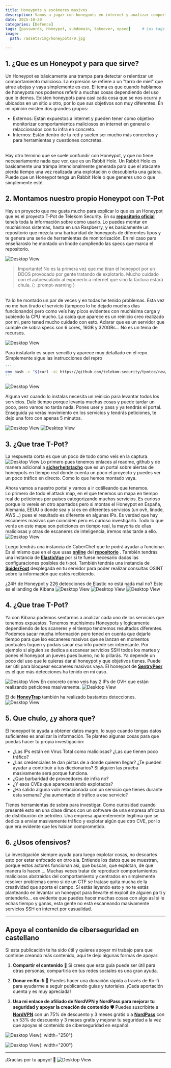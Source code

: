 ```yaml
---
title: Honeypots y escáneres masivos
description: Vamos a jugar con honeypots en internet y analizar comportamientos maliciosos
date: 2025-10-20
categories: [Defence]
tags: [passwords, Honeypot, subdomain, takeover, opsec]     # Los tags deben estar siempre en minúsculas.
image:
  path: /assets/img/honeypots/0.jpg

---
```



## 1. ¿Que es un Honeypot y para que sirve?
Un Honeypot es básicamente una trampa para detectar o relentizar un comportamiento malicioso. La expresión se refiere a un "tarro de miel" que atrae abejas y vaya simplemente es eso. El tema es que cuando hablamos de honeypots nos podemos referir a muchas cosas dependiendo del uso que le demos. Existen honeypots para casi cada cosa que se nos ocurra y ubicados en un sitio u otro, por lo que sus objetivos son muy diferentes. En mi opinión existen dos grandes grupos:
- Externos: Están expuestos a internet y pueden tener como objetivo monitorizar comportamientos maliciosos en internet en general o relaccionados con tu infra en concreto.
- Internos: Están dentro de tu red y suelen ser mucho más concretos y para herramientas y cuestiones concretas.

<br>
Hay otro termino que se suele confundir con Honeypot, y que no tiene necesariamente nada que ver, que es un Rabbit Hole. Un Rabbit Hole es basicamente una trámpa intencionalmente generada para que el atacante pierda tiempo una vez realizada una explotación o descubierta una gatera. Puede que un Honeypot tenga un Rabbit Hole o que generes uno o que simplemente esté.

## 2. Montamos nuestro propio Honeypot con T-Pot
Hay un proyecto que me gusta mucho para explicar lo que es un Honeypot que es el proyecto T-Pot de Telekom Security. En su [**repositorio oficial**](https://github.com/telekom-security/tpotce) teneís toda la información sobre como usarlo. Lo puedes montar en muchisimos sistemas, hasta en una Raspberry, y es basicamente un repositorio que mezcla una barbaridad de  honeypots de diferentes tipos y te genera una serie de herramientas de monitorización. En mi caso para enseñaroslo he montado un linode cumpliendo las specs que marca el repositorio. <br>

![Desktop View](/assets/img/honeypots/tpot.png)

> Importante! No es la primera vez que me tiran el honeypot por un DDOS provocado por gente tratando de explotarlo. Mucho cuidado con el autoescalado al exponerlo a internet que sino la factura estará chula.
{: .prompt-warning }

<br>
Ya lo he montado un par de veces y en todas he tenido problemas. Esta vez no me han tirado el servicio (tampoco lo he dejado muchos dias funcionando) pero como veís hay picos evidentes con muchísima carga y subiendo la CPU mucho. La caida que aparece es un reinicio creo realizado por mi, pero tened mucho cuidado con esto. Aclarar que es un servidor que cumple de sobra specs son 6 cores, 16GB y 320GBs... No es un tema de recursos.

![Desktop View](/assets/img/honeypots/red.png)

Para instalarlo es super sencillo y aparece muy detallado en el repo. Simplemente sigue las instrucciones del repro

````bash
```
env bash -c "$(curl -sL https://github.com/telekom-security/tpotce/raw/master/install.sh)"
```
````

![Desktop View](/assets/img/honeypots/install.png)

Alguna vez cuando lo instalas necesita un reinicio para levantar todos los servicios. Dale tiempo porque levanta muchas cosas y puede tardar un poco, pero vamos no tarda nada. Pones user y pass y ya tendrás el portal. Enseguida ya verás movimiento en los servicios y tendrás peticiones, te dejo una foro con apenas 5 minutos.

![Desktop View](/assets/img/honeypots/1.png)
![Desktop View](/assets/img/honeypots/2.png)


## 3. ¿Que trae T-Pot?
La respuesta corta es que un poco de todo como veis en la captura.
![Desktop View](/assets/img/honeypots/3.png)
Lo primero pues tenemos enlaces al readme, github y de manera adicional a [**sicherheitstacho**](https://www.sicherheitstacho.eu/#/en/tacho) que es un portal sobre alertas de honeypots en tiempo real donde cuenta un poco el proyecto y puedes ver un poco tráfico en directo. Como lo que hemos montado vaya. <br>

Ahora vamos a nuestro portal y vamos a ir cotilleando que tenemos. <br>
Lo primero de todo el attack map, en el que tenemos un mapa en tiempo real de peticiones por paises categorizando muchos servicios. Es curioso porque lo vereís en otro apartados pero si montas el Honeypot en España, Alemania, EEUU o donde sea y si es en diferentes servicios (un ovh, linode, AWS...) pues el resultado es diferente en algunas IPs. Es verdad que hay escaneres masivos que coinciden pero es curioso investigarlo. Todo lo que verás en este mapa son peticiones en tiempo real, la mayoría de ellas maliciosas y otras de escaneres de inteligencia, iremos más tarde a ello.
![Desktop View](/assets/img/honeypots/4.png)

Luego tendrás una instancia de CyberChef que te podrá ayudar a funcionar. Es el mismo que en el que usas [**online**](https://gchq.github.io/CyberChef/) del [**repositorio**](https://github.com/gchq/CyberChef) . También tendrás una instancia de [**ElasticVue**](https://elasticvue.com/) por si te fuese necesario dadas las configuraciones posibles de t-pot. También tendrás una instancia de [**SpiderFoot**](https://github.com/smicallef/spiderfoot) desplegada en tu servidor para poder realizar consultas OSINT sobre la información que estés recibiendo. <br>

¿24H de Honeypot y 226 detecciones de Elastic no está nada mal no? Este es el landing de Kibana
![Desktop View](/assets/img/honeypots/5.png)
![Desktop View](/assets/img/honeypots/6.png)
![Desktop View](/assets/img/honeypots/7.png)

## 4. ¿Que trae T-Pot?
Ya con Kibana podemos sentarnos a analizar cada uno de los servicios que tenemos expuestos. Tenemos muchisimos Honeypots y logicamente dependiendo de los scaneres y el tiempo tendremos resultados diferentes. Podemos sacar mucha información pero tened en cuenta que dejarle tiempo para que lso escaneres masivos que se lanzan en momentos puntuales toquen y podais sacar esa info puede ser interesante. Por ejemplo si alguien se dedica a escanear servicios SSH todos los martes y pones el honeypot un jueves pues bueno, no lo pillarás. Ya depende un poco del uso que le quieras dar al honeypot y que objetivos tienes. Puede ser útil para bloquear escaneres masivos vaya.
El honeypot de [**SentryPeer**](https://github.com/SentryPeer) es el que más detecciones ha tenido en mi caso.

![Desktop View](/assets/img/honeypots/8.png)
En concreto como veis hay 2 IPs de OVH que están realizando peticiones masivamente.
![Desktop View](/assets/img/honeypots/9.png)

El de [**HoneyTrap**](https://github.com/honeytrap/honeytrap) también ha realizado bastantes detecciones.
![Desktop View](/assets/img/honeypots/10.png)


## 5. Que chulo, ¿y ahora que?
El honeypot te ayuda a obtener datos magro, lo suyo cuando tengas datos suficientes es analizar la información. Te planteo algunas cosas para que puedas hacer tu propia investigación:
- ¿Las IPs están en Virus Total como maliciosas? ¿Las que tienen poco tráfico?
- ¿Las credenciales te dan pistas de a donde quieren llegar? ¿Te pueden ayudar a contribuir a tus diccionarios? Si alguien las prueba masivamente será porque funciona.
- ¿Que barbaridad de proveedores de infra no?
- ¿Y esos CVEs que aparecensiendo explotados?
- ¿Ha salido alguna vuln relaccionada con un servicio que tienes durante esta semana? ¿ha aumentado el tráfico a ese servicio?

Tienes herramientas de sobra para investigar. Como curiosidad cuando presenté esto en una clase dimos con un software de una empresa africana de distribución de petróleo. Una empresa aparentemente legitima que se dedica a enviar masivamente tráfico y explotar algún que otro CVE, por lo que era evidente que les habian comprometido. 


## 6. ¿Usos ofensivos?
La investigación siempre ayuda para luego explotar cosas, no descartes esto por estar enfocado en otro ala. Entiende los datos que se muestran, porque estos actores funcionan así, que buscan, que explotan, de que manera lo hacen.... Muchas veces tratar de reproducir comportamientos maliciosos abstraidos del comportamiento y centrados en simplemente resolver problemas como si de un CTF se tratase quita mucha de la creatividad que aporta el campo. Si estás leyendo esto y no te estás planteando en levantar un honeypot para llevarte el exploit de alguien pa ti y entenderlo... es evidente que puedes hacer muchas cosas con algo así si le echas tiempo y ganas, esta gente no está escaneando masivamente servicios SSH en internet por casualidad. <br>



---
## Apoya el contenido de ciberseguridad en castellano

Si esta publicación te ha sido útil y quieres apoyar mi trabajo para que continúe creando más contenido, aquí te dejo algunas formas de apoyar:

1. **Compartir el contenido**  📲
   Si crees que esta guía puede ser útil para otras personas, compartirla en tus redes sociales es una gran ayuda. 

2. **Donar en Ko-fi**  💖
   Puedes hacer una donación rápida a través de Ko-fi para ayudarme a seguir publicando guías y tutoriales. ¡Cada aportación cuenta y es muy apreciada! 

   <script type='text/javascript' src='https://storage.ko-fi.com/cdn/widget/Widget_2.js'></script><script type='text/javascript'>kofiwidget2.init('Apoya este contenido!', '#455d85', 'A0A41BO608');kofiwidget2.draw();</script> 
   
3. **Usa mi enlace de afiliado de NordVPN y NordPass para mejorar tu seguridad y apoyar la creación de contenido**  🛡️
   Puedes suscribirte a [**NordVPN**](https://go.nordvpn.net/aff_c?offer_id=15&aff_id=132246&url_id=902) con un 75% de descuento y 3 meses gratis o a [**NordPass**](https://nordpass.com/special/?utm_medium=affiliate&utm_term&utm_content&utm_campaign=off488&utm_source=aff132246&aff_free) con un 53% de descuento y 3 meses gratis y mejorar tu seguridad a la vez que apoyas el contenido de ciberseguridad en español. <br>
   
![Desktop View](/assets/img/Nordvpn/logonordvpn.png){: width="250"}

![Desktop View](assets/img/Nordvpn/logonordpass.png){: width="200"}

---

¡Gracias por tu apoyo! 🙏
![Desktop View](assets/img/banner.png) <br>

